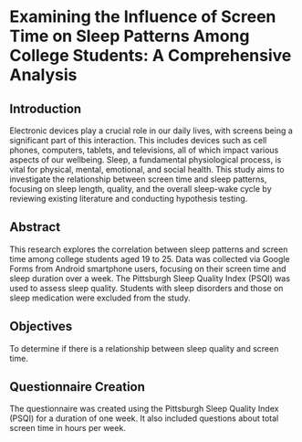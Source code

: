 # Examining the Influence of Screen Time on Sleep Patterns Among College Students: A Comprehensive Analysis

## Introduction
Electronic devices play a crucial role in our daily lives, with screens being a significant part of this interaction. This includes devices such as cell phones, computers, tablets, and televisions, all of which impact various aspects of our wellbeing. Sleep, a fundamental physiological process, is vital for physical, mental, emotional, and social health. This study aims to investigate the relationship between screen time and sleep patterns, focusing on sleep length, quality, and the overall sleep-wake cycle by reviewing existing literature and conducting hypothesis testing.

## Abstract
This research explores the correlation between sleep patterns and screen time among college students aged 19 to 25. Data was collected via Google Forms from Android smartphone users, focusing on their screen time and sleep duration over a week. The Pittsburgh Sleep Quality Index (PSQI) was used to assess sleep quality. Students with sleep disorders and those on sleep medication were excluded from the study.

## Objectives
To determine if there is a relationship between sleep quality and screen time.


## Questionnaire Creation
The questionnaire was created using the Pittsburgh Sleep Quality Index (PSQI) for a duration of one week. It also included questions about total screen time in hours per week.



